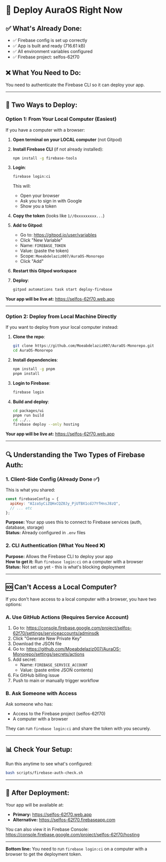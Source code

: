 # 🚀 Deploy AuraOS Right Now

## ✅ What's Already Done:

- ✅ Firebase config is set up correctly
- ✅ App is built and ready (716.61 kB)
- ✅ All environment variables configured
- ✅ Firebase project: selfos-62f70

## ❌ What You Need to Do:

You need to authenticate the Firebase CLI so it can deploy your app.

---

## 🎯 Two Ways to Deploy:

### Option 1: From Your Local Computer (Easiest)

If you have a computer with a browser:

1. **Open terminal on your LOCAL computer** (not Gitpod)

2. **Install Firebase CLI** (if not already installed):
   ```bash
   npm install -g firebase-tools
   ```

3. **Login**:
   ```bash
   firebase login:ci
   ```
   
   This will:
   - Open your browser
   - Ask you to sign in with Google
   - Show you a token
   
4. **Copy the token** (looks like `1//0xxxxxxxxx...`)

5. **Add to Gitpod**:
   - Go to: https://gitpod.io/user/variables
   - Click "New Variable"
   - Name: `FIREBASE_TOKEN`
   - Value: (paste the token)
   - Scope: `Moeabdelaziz007/AuraOS-Monorepo`
   - Click "Add"

6. **Restart this Gitpod workspace**

7. **Deploy**:
   ```bash
   gitpod automations task start deploy-firebase
   ```

**Your app will be live at:** https://selfos-62f70.web.app

---

### Option 2: Deploy from Local Machine Directly

If you want to deploy from your local computer instead:

1. **Clone the repo**:
   ```bash
   git clone https://github.com/Moeabdelaziz007/AuraOS-Monorepo.git
   cd AuraOS-Monorepo
   ```

2. **Install dependencies**:
   ```bash
   npm install -g pnpm
   pnpm install
   ```

3. **Login to Firebase**:
   ```bash
   firebase login
   ```

4. **Build and deploy**:
   ```bash
   cd packages/ui
   pnpm run build
   cd ../..
   firebase deploy --only hosting
   ```

**Your app will be live at:** https://selfos-62f70.web.app

---

## 🔍 Understanding the Two Types of Firebase Auth:

### 1. Client-Side Config (Already Done ✅)
This is what you shared:
```javascript
const firebaseConfig = {
  apiKey: "AIzaSyCiZQHxCQZ0Jy_PjUTBX1cdJ7YfHnsJ8zQ",
  // ... etc
};
```
**Purpose:** Your app uses this to connect to Firebase services (auth, database, storage)  
**Status:** Already configured in `.env` files

### 2. CLI Authentication (What You Need ❌)
**Purpose:** Allows the Firebase CLI to deploy your app  
**How to get it:** Run `firebase login:ci` on a computer with a browser  
**Status:** Not set up yet - this is what's blocking deployment

---

## 🆘 Can't Access a Local Computer?

If you don't have access to a local computer with a browser, you have two options:

### A. Use GitHub Actions (Requires Service Account)

1. Go to: https://console.firebase.google.com/project/selfos-62f70/settings/serviceaccounts/adminsdk
2. Click "Generate New Private Key"
3. Download the JSON file
4. Go to: https://github.com/Moeabdelaziz007/AuraOS-Monorepo/settings/secrets/actions
5. Add secret:
   - Name: `FIREBASE_SERVICE_ACCOUNT`
   - Value: (paste entire JSON contents)
6. Fix GitHub billing issue
7. Push to main or manually trigger workflow

### B. Ask Someone with Access

Ask someone who has:
- Access to the Firebase project (selfos-62f70)
- A computer with a browser

They can run `firebase login:ci` and share the token with you securely.

---

## 📊 Check Your Setup:

Run this anytime to see what's configured:

```bash
bash scripts/firebase-auth-check.sh
```

---

## 🎉 After Deployment:

Your app will be available at:
- **Primary:** https://selfos-62f70.web.app
- **Alternative:** https://selfos-62f70.firebaseapp.com

You can also view it in Firebase Console:
https://console.firebase.google.com/project/selfos-62f70/hosting

---

**Bottom line:** You need to run `firebase login:ci` on a computer with a browser to get the deployment token.
